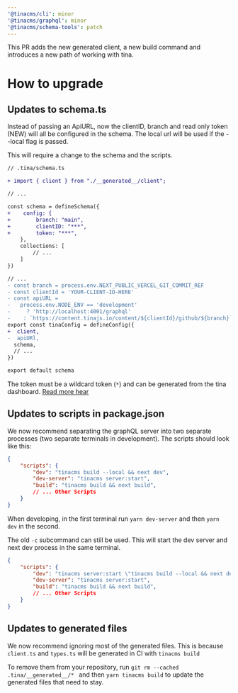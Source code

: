 ```yaml
---
'@tinacms/cli': minor
'@tinacms/graphql': minor
'@tinacms/schema-tools': patch
---
```


This PR adds the new generated client, a new build command and introduces a new path of working with tina. 


# How to upgrade


## Updates to schema.ts

Instead of passing an ApiURL, now the clientID, branch and read only token (NEW) will all be configured in the schema. The local url will be used if the --local flag is passed.

This will require a change to the schema and the scripts.

```diff 
// .tina/schema.ts

+ import { client } from "./__generated__/client";

// ... 

const schema = defineSchema({
+    config: {
+        branch: "main",
+        clientID: "***",
+        token: "***",
    },
    collections: [
        // ...
    ]
})

// ...
- const branch = process.env.NEXT_PUBLIC_VERCEL_GIT_COMMIT_REF
- const clientId = 'YOUR-CLIENT-ID-HERE'
- const apiURL =
-   process.env.NODE_ENV == 'development'
-     ? 'http://localhost:4001/graphql'
-    : `https://content.tinajs.io/content/${clientId}/github/${branch}`
export const tinaConfig = defineConfig({
+  client,
-  apiURl,
  schema,
  // ...
})

export default schema
```

The token must be a wildcard token (`*`) and can be generated from the tina dashboard. [Read more hear](https://tina.io/docs/graphql/read-only-tokens/)


## Updates to scripts in package.json

We now recommend separating the graphQL server into two separate processes (two separate terminals in development). The scripts should look like this:

```json
{
    "scripts": { 
        "dev": "tinacms build --local && next dev",
        "dev-server": "tinacms server:start",
        "build": "tinacms build && next build", 
        // ... Other Scripts 
    }
}
```
When developing, in the first terminal run `yarn dev-server` and then `yarn dev` in the second.

The old `-c` subcommand can still be used. This will start the dev server and next dev process in the same terminal.


```json
{
    "scripts": { 
        "dev": "tinacms server:start \"tinacms build --local && next dev\"",
        "dev-server": "tinacms server:start",
        "build": "tinacms build && next build", 
        // ... Other Scripts 
    }
}
```

## Updates to generated files

We now recommend ignoring most of the generated files. This is because `client.ts` and `types.ts` will be generated in CI with `tinacms build`

To remove them from your repository, run `git rm --cached .tina/__generated__/* ` and then `yarn tinacms build` to update the generated files that need to stay. 





